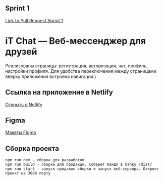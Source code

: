 ## Sprint 1
[Link to Pull Request Sprint 1](https://github.com/harlequin-plus/middle.messenger.praktikum.yandex/pull/2)

# iT Chat — Веб-мессенджер для друзей
Реализованы страницы: регистрация, авторизация, чат, профиль, настройки профиля.
Для удобства переключения между страницами вверху приложения встроена навигация.\

## Ссылка на приложение в Netlify
[Открыть в Netlify](https://itchat.netlify.app/)

## Figma
[Макеты Figma](https://www.figma.com/file/DdlKfYJOz2Frz0NU5ywzQ6/iT-Chat-%E2%80%94-Yandex.Practikum?node-id=0:1&t=4m9GIqE1KmxrrgkS-1)

## Сборка проекта

    npm run dev - сборка для разработки
    npm run build - сборка для продакшн. Соберет бандл в папку /dist/
    npm run start - запуск продакшн сборки и запуск веб-сервера. Откроет проект на 3000 порту

